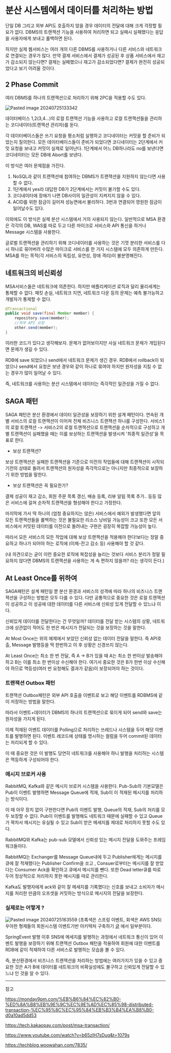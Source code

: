 # 분산 시스템에서 데이터를 처리하는 방법

단일 DB 그리고 외부 API도 호출하지 않을 경우 데이터의 전달에 대해 크게 걱정할 필요가 없다. DBMS의 트랜잭션 기능을 사용하여 처리하면 되고 실패시 실패했다는 응답을 사용자에게 보내고 롤백하면 된다.

하지만 실제 웹서비스는 여러 개의 다른 DBMS를 사용하거나 다른 서비스와 네트워크로 연결되는 경우가 많다.  만약  결제 서비스에서 결제가 성공된 후 상품 서비스에서 재고가 감소되지 않는다면? 결제는 실패했으나 재고가 감소되었다면? 결제가 완전히 성공되었다고 보기 어려울 것이다.

## 2 Phase Commit

여러 DBMS를 하나의 트랜잭션으로 처리하기 위해 2PC을 적용할 수도 있다.

![Pasted image 20240725133342](https://github.com/user-attachments/assets/7c7acc9a-d5e9-4068-9ac0-8848650b16af)

데이터베이스 1,2(3,4...)의 로컬 트랜잭션 기능을 사용하고 로컬 트랜잭션들을 관리하는 코디네이터(트랜잭션 관리자)를 둔다.

각 데이터베이스들은 쓰기 요청을 평소처럼 실행하고 코디네이터는 커밋을 할 준비가 되었는지 질의한다. 모든 데이터베이스들이 준비가 되었다면 코디네이터는 2단계에서 커밋 요청을 보내고 커밋이 실제로 일어난다. 1단계에서 어느 DB하나라도 no를 보낸다면 코디네이터는 모든 DB에 Abort를 보낸다.

이 방식은 여러 문제점을 가진다.

1. NoSQL과 같이 트랜잭션에 참여하는 DBMS가 트랜잭션을 지원하지 않는다면 사용할 수 없다.
2. 1단계에서 yes라 대답한 DB가 2단계에서는 커밋이 불가할 수도 있다.
3. 코디네이터에 장애가 나면 DB사이의 일관성이 지켜지지 않을 수 있다.
4. ACID를 위한 잠금이 길어져 성능면에서 불리하다. 3번과 연결되어 영원한 잠금이 일어날수도 있다.

이외에도 이 방식은 실제 분산 시스템에서 거의 사용되지 않는다. 일반적으로 MSA 환경은 각각의 DB, WAS를 따로 두고 다른 마이크로 서비스와 API 통신을 하거나 Message 시스템을 사용한다.

글로벌 트랜잭션을 관리하기 위해 코디네이터를 사용하는 것은 기껏 분리한 서비스를 다시 하나로 묶어버려 수많은 마이크로 서비스를 한 가지 시스템에 모두 의존하게 만든다.
MSA를 하는 목적(각 서비스의 독립성, 유연성, 장애 격리)이 불분명해진다.

## 네트워크의 비신뢰성

MSA서비스들은 네트워크에 의존한다. 하지만 애플리케이션 로직과 달리 물리세계는 통제할 수 없다. 패킷 손실, 네트워크 지연, 네트워크 다운 등의 문제는 예측 불가능하고 개발자가 통제할 수 없다.

```java
@Transactional
public void save(final Member member) {
	repository.save(member);
	//외부 API 요청
	other.send(member);
}
```

이러한 코드가 있다고 생각해보자. 문제가 없어보이지만 사실 네트워크 문제가 개입된다면 문제가 생길 수 있다.

RDB에 save 되었으나 send에서 네트워크 문제가 생긴 경우. RDB에서 rollback이 되었으나 send에서 요청은 보낸 경우와 같이 하나로 묶여야 하지만 원자성을 지킬 수 없는 경우가 많이 일어날 수 있다.

즉, 네트워크를 사용하는 분산 시스템에서 데이터는 즉각적인 일관성을 가질 수 없다.

## SAGA 패턴

SAGA 패턴은 분산 환경에서 데이터 일관성을 보장하기 위한 설계 패턴이다. 연속된 개별 서비스의 로컬 트랜잭션이 이어져 전체 비즈니스 트랜잭션 하나를 구성한다. 서비스1의 로컬 트랜잭션 -> 서비스2의 로컬 트랜잭션으로 트랜잭션을 순차적으로 구성하고 개별 트랜잭션이 실패했을 때는 이를 보상하는 트랜잭션을 발생시켜 '최종적 일관성'을 목표로 한다.

- 보상 트랜잭션?

보상 트랜잭션은 실패한 트랜잭션을 기준으로 이전의 작업들에 대해 트랜잭션이 시작되기전의 상태로 돌려서 트랜잭션의 원자성을 즉각적으로는 아니지만 최종적으로 보장하기 위한 방법을 말한다.

- 보상 트랜잭션은 꼭 필요한가?

결제 성공이 재고 감소, 회원 주문 목록 갱신, 배송 등록, 리뷰 알림 목록 추가.. 등등 많은 서비스에 걸쳐 순차적 트랜잭션을  형성해야 한다고 가정한다.

마지막에 가서 딱 하나의 (엄청 중요하지는 않은) 서비스에서 예외가 발생했다면 앞의 모든 트랜잭션들을 롤백하는 것은 불필요한 리소스 낭비일 가능성이 크고 또한 모든 서비스에서 커밋된 데이터를 이전으로 돌려내는 구현은 굉장히 복잡할 가능성이 높다.

따라서 모든 서비스의 모든 작업에 대해 보상 트랜잭션을 적용해야 한다!보다는 정말 중요하고 하나가 되어야 하는 로직에 (이체-잔고 감소 등) 사용해야 할 것 같다.

(내 의견으로는 굳이 이런 중요한 로직에 복잡성을 늘리는 것보다 서비스 분리가 정말 필요하지 않다면 DBMS의 트랜잭션을 사용하는 게 속 편하지 않을까? 라는 생각이 든다.)

## At Least Once를 위하여

SAGA패턴은 설계 패턴일 뿐 분산 환경과 서비스의 성격에 따라 하나의 비즈니스 트랜잭션을 구성하는 방법은 모두 다를 수 있다. 다만 공통적으로 중요한 것은 로컬 트랜잭션이 성공하고 이 성공에 대한 데이터를 다른 서비스에 신뢰성 있게 전달할 수 있느냐 이다.

신뢰있게 데이터를 전달한다는 건 무엇일까? 데이터를 전달 받는 시스템의 상황, 네트워크에 상관없이 적어도 한 번은 메시지가 전달되는 것을 보장하는 것을 말한다.

At Most Once는 위의 예제에서 보았던 신뢰성 없는 데이터 전달을 말한다. 즉 API호출, Message 발행등을 딱 한번하고 이 후 상황은 신경쓰지 않는다.

At Least Once는 최소 한 번 전달, 즉 A -> B가 있을 때 A는 최소 한 번이상 발송해야 하고 B는 이를 최소 한 번이상 수신해야 한다. 여기서 중요한 것은 B가 한번 이상 수신해야 하므로 멱등성(여러 번 요청해도 결과가 같음)이 보장되어야 하는 것이다.

### 트랜잭션 Outbox 패턴

트랜잭션 Outbox패턴은 외부 API 호출을 이벤트로 보고 해당 이벤트를 RDBMS에 같이 저장하는 방법을 말한다.

따라서 이벤트+데이터가 DBMS의 하나의 트랜잭션으로 묶이게 되어 send와 save는 원자성을 가지게 된다.

이제 적재된 이벤트 데이터를 Polling으로 처리하는 쓰레드나 시스템을 두어 해당 이벤트를 발행하면 된다. 이벤트 레코드에 상태를 명시하는 컬럼을 두어 commit된 데이터는 처리되게 할 수 있다.

이 때 중요한 것은 이 발행도 당연히 네트워크를 사용해야 하니 발행을 처리하는 시스템은 멱등하게 구성되어야 한다.

### 메시지 브로커 사용

RabbitMQ, Kafka와 같은 메시지 브로커 시스템을 사용한다. Pub-Sub의 기본모델은 Pub이 이벤트 발행하면 Message Queue에 적재, Sub이 이 적재된 메시지를 처리하는 방식이다.

이 때 아무 장치 없이 구현한다면 Pub의 이벤트 발행, Queue의 적재, Sub의 처리를 모두 보장할 수 없다. Pub이 이벤트를 발행해도 네트워크 때문에 실패할 수 있고 Queue가 꽉차서 메시지는 유실될 수 있고 Sub이 받은 메세지를 제대로 처리하지 못할 수도 있다.

RabbitMQ와 Kafka는 pub-sub 모델에서 신뢰성 있는 메시지 전달을 도와주는 프레임워크들이다.

RabbitMQ는 Exchanger를 Message Queue내에 두고 Publisher에게는 메시지를 큐에 잘 적재했다는 Publisher Confirm을 쏘고 , Consuer로부터는 메시지를 잘 받았다는 Consumer Ack을 확인하고 큐에서 메시지를 뺀다. 또한 Dead letter큐를 따로 두어 정상적으로 처리하지 못한 메시지를 따로 관리한다.

Kafka도 발행자에게 ack와 같이 잘 메세지를 기록했다는 신호를 보내고 소비자가 메시지를 처리한 만큼의 오프셋을 커밋하는 방식으로 메시지의 전달을 보장한다.

### 실제로는 어떻게 ?

![Pasted image 20240725163559](https://github.com/user-attachments/assets/f47cb457-7d0c-43db-bbb8-ba36ac6567f1)
(초록색은 스프링 이벤트, 회색은 AWS SNS)
우아한 형제들의 회원시스템 이벤트기반 아키텍처 구축하기 [글](https://techblog.woowahan.com/7835/) 에서 일부분이다.

SpringEvent 발행 이후 SNS에 메세지를 발행하는 과정에서 네트워크 통신이 있어 이벤트 발행을 보장하기 위해 트랜잭션 Outbox 패턴을 적용하여 회원에 대한 이벤트를 RDB에 같이 적재하여 다른 서비스로 발행하는 모습을 볼 수 있다.

즉, 분산환경에서 비즈니스 트랜잭션을 처리하는 방법에는 여러가지가 있을 수 있고 중요한 것은 A가 B에 데이터를 네트워크의 비확실성에도 불구하고 신뢰있게 전달할 수 있느냐 인 것을 알 수 있다.

---

참고

https://monday9pm.com/%EB%B6%84%EC%82%B0-%ED%8A%B8%EB%9E%9C%EC%9E%AD%EC%85%98-distributed-transaction-%EC%95%8C%EC%95%84%EB%B3%B4%EA%B8%B0-d0a10ad5dd53

https://tech.kakaopay.com/post/msa-transaction/

https://www.youtube.com/watch?v=b65zIH7sDug&t=1079s

https://techblog.woowahan.com/7835/
